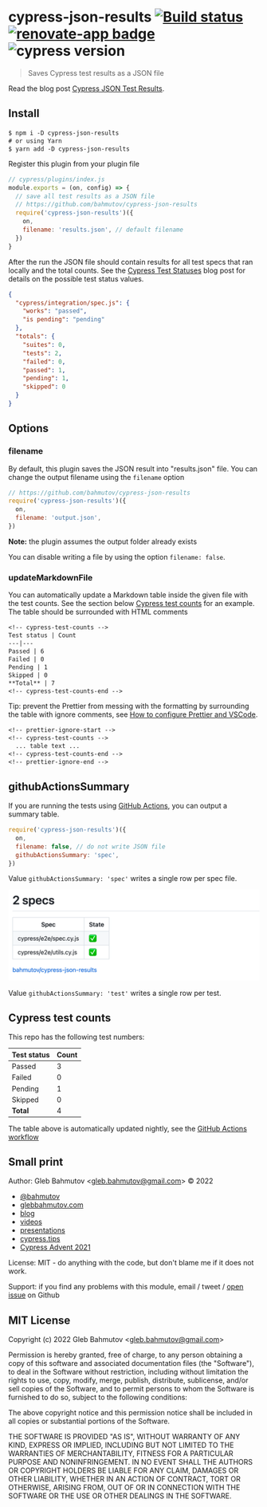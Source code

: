 # cypress-json-results [![Build status][ci image]][ci url] [![renovate-app badge][renovate-badge]][renovate-app] ![cypress version](https://img.shields.io/badge/cypress-12.13.0-brightgreen)

> Saves Cypress test results as a JSON file

Read the blog post [Cypress JSON Test Results](https://glebbahmutov.com/blog/json-test-results/).

## Install

```shell
$ npm i -D cypress-json-results
# or using Yarn
$ yarn add -D cypress-json-results
```

Register this plugin from your plugin file

```js
// cypress/plugins/index.js
module.exports = (on, config) => {
  // save all test results as a JSON file
  // https://github.com/bahmutov/cypress-json-results
  require('cypress-json-results')({
    on,
    filename: 'results.json', // default filename
  })
}
```

After the run the JSON file should contain results for all test specs that ran locally and the total counts. See the [Cypress Test Statuses](https://glebbahmutov.com/blog/cypress-test-statuses/) blog post for details on the possible test status values.

```json
{
  "cypress/integration/spec.js": {
    "works": "passed",
    "is pending": "pending"
  },
  "totals": {
    "suites": 0,
    "tests": 2,
    "failed": 0,
    "passed": 1,
    "pending": 1,
    "skipped": 0
  }
}
```

## Options

### filename

By default, this plugin saves the JSON result into "results.json" file. You can change the output filename using the `filename` option

```js
// https://github.com/bahmutov/cypress-json-results
require('cypress-json-results')({
  on,
  filename: 'output.json',
})
```

**Note:** the plugin assumes the output folder already exists

You can disable writing a file by using the option `filename: false`.

### updateMarkdownFile

You can automatically update a Markdown table inside the given file with the test counts. See the section below [Cypress test counts](#cypress-test-counts) for an example. The table should be surrounded with HTML comments

```
<!-- cypress-test-counts -->
Test status | Count
---|---
Passed | 6
Failed | 0
Pending | 1
Skipped | 0
**Total** | 7
<!-- cypress-test-counts-end -->
```

Tip: prevent the Prettier from messing with the formatting by surrounding the table with ignore comments, see [How to configure Prettier and VSCode](https://glebbahmutov.com/blog/configure-prettier-in-vscode/).

```
<!-- prettier-ignore-start -->
<!-- cypress-test-counts -->
  ... table text ...
<!-- cypress-test-counts-end -->
<!-- prettier-ignore-end -->
```

## githubActionsSummary

If you are running the tests using [GitHub Actions](https://glebbahmutov.com/blog/trying-github-actions), you can output a summary table.

```js
require('cypress-json-results')({
  on,
  filename: false, // do not write JSON file
  githubActionsSummary: 'spec',
})
```

Value `githubActionsSummary: 'spec'` writes a single row per spec file.

![Spec table](./images/spec.png)

Value `githubActionsSummary: 'test'` writes a single row per test.

## Cypress test counts

This repo has the following test numbers:

<!-- prettier-ignore-start -->
<!-- cypress-test-counts -->
Test status | Count
---|---
Passed | 3
Failed | 0
Pending | 1
Skipped | 0
**Total** | 4
<!-- cypress-test-counts-end -->
<!-- prettier-ignore-end -->

The table above is automatically updated nightly, see the [GitHub Actions workflow](./.github/workflows/test-counts.yml)

## Small print

Author: Gleb Bahmutov &lt;gleb.bahmutov@gmail.com&gt; &copy; 2022

- [@bahmutov](https://twitter.com/bahmutov)
- [glebbahmutov.com](https://glebbahmutov.com)
- [blog](https://glebbahmutov.com/blog)
- [videos](https://www.youtube.com/glebbahmutov)
- [presentations](https://slides.com/bahmutov)
- [cypress.tips](https://cypress.tips)
- [Cypress Advent 2021](https://cypresstips.substack.com/)

License: MIT - do anything with the code, but don't blame me if it does not work.

Support: if you find any problems with this module, email / tweet /
[open issue](https://github.com/bahmutov/cypress-json-results/issues) on Github

## MIT License

Copyright (c) 2022 Gleb Bahmutov &lt;gleb.bahmutov@gmail.com&gt;

Permission is hereby granted, free of charge, to any person
obtaining a copy of this software and associated documentation
files (the "Software"), to deal in the Software without
restriction, including without limitation the rights to use,
copy, modify, merge, publish, distribute, sublicense, and/or sell
copies of the Software, and to permit persons to whom the
Software is furnished to do so, subject to the following
conditions:

The above copyright notice and this permission notice shall be
included in all copies or substantial portions of the Software.

THE SOFTWARE IS PROVIDED "AS IS", WITHOUT WARRANTY OF ANY KIND,
EXPRESS OR IMPLIED, INCLUDING BUT NOT LIMITED TO THE WARRANTIES
OF MERCHANTABILITY, FITNESS FOR A PARTICULAR PURPOSE AND
NONINFRINGEMENT. IN NO EVENT SHALL THE AUTHORS OR COPYRIGHT
HOLDERS BE LIABLE FOR ANY CLAIM, DAMAGES OR OTHER LIABILITY,
WHETHER IN AN ACTION OF CONTRACT, TORT OR OTHERWISE, ARISING
FROM, OUT OF OR IN CONNECTION WITH THE SOFTWARE OR THE USE OR
OTHER DEALINGS IN THE SOFTWARE.

[ci image]: https://github.com/bahmutov/cypress-json-results/workflows/ci/badge.svg?branch=main
[ci url]: https://github.com/bahmutov/cypress-json-results/actions
[renovate-badge]: https://img.shields.io/badge/renovate-app-blue.svg
[renovate-app]: https://renovateapp.com/
